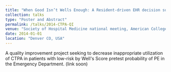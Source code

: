 ```yaml
---
title: "When Good Isn’t Wells Enough: A Resident-driven EHR decision support tool for appropriate CT-PA ordering. Lamb K, Nitsch A, Handoyo K, Locke B, Suby-Long T, Kneeland PP, Nordenholz K"
collection: talks
type: "Poster and Abstract"
permalink: /talks/2014-CTPA-QI
venue: "Society of Hospital Medicine national meeting, American College of Physicians National Meeting 04/2014 (Finalist), Rocky Mountain Hospital Medicine Symposium 08/2013 (Winner: Best Poster for Research and Innovation)"
date: 2014-01-01
location: "Denver CO, USA"
---
```


A quality improvement project seeking to decrease inappropriate utilization of CTPA in patients with low-risk by Well's Score pretest probability of PE in the Emergency Department.
(link soon)
